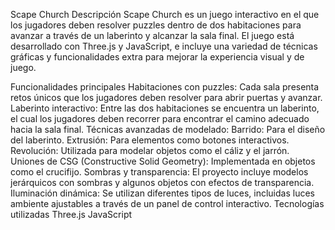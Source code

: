 Scape Church
Descripción
Scape Church es un juego interactivo en el que los jugadores deben resolver puzzles dentro de dos habitaciones para avanzar a través de un laberinto y alcanzar la sala final. El juego está desarrollado con Three.js y JavaScript, e incluye una variedad de técnicas gráficas y funcionalidades extra para mejorar la experiencia visual y de juego.

Funcionalidades principales
Habitaciones con puzzles: Cada sala presenta retos únicos que los jugadores deben resolver para abrir puertas y avanzar.
Laberinto interactivo: Entre las dos habitaciones se encuentra un laberinto, el cual los jugadores deben recorrer para encontrar el camino adecuado hacia la sala final.
Técnicas avanzadas de modelado:
Barrido: Para el diseño del laberinto.
Extrusión: Para elementos como botones interactivos.
Revolución: Utilizada para modelar objetos como el cáliz y el jarrón.
Uniones de CSG (Constructive Solid Geometry): Implementada en objetos como el crucifijo.
Sombras y transparencia: El proyecto incluye modelos jerárquicos con sombras y algunos objetos con efectos de transparencia.
Iluminación dinámica: Se utilizan diferentes tipos de luces, incluidas luces ambiente ajustables a través de un panel de control interactivo.
Tecnologías utilizadas
Three.js
JavaScript
